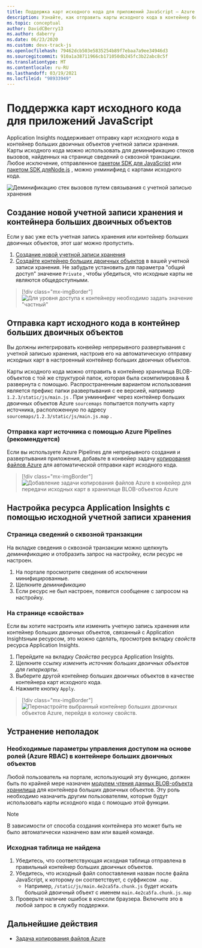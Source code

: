 ```yaml
---
title: Поддержка карт исходного кода для приложений JavaScript — Azure Monitor Application Insights
description: Узнайте, как отправить карты исходного кода в контейнер больших двоичных объектов учетной записи хранения с помощью Application Insights.
ms.topic: conceptual
author: DavidCBerry13
ms.author: daberry
ms.date: 06/23/2020
ms.custom: devx-track-js
ms.openlocfilehash: 79462dcb503e5835254b89f7ebaa7a9ee34946d3
ms.sourcegitcommit: 910a1a38711966cb171050db245fc3b22abc8c5f
ms.translationtype: MT
ms.contentlocale: ru-RU
ms.lasthandoff: 03/19/2021
ms.locfileid: "98933949"
---
```

# <a name="source-map-support-for-javascript-applications"></a>Поддержка карт исходного кода для приложений JavaScript

Application Insights поддерживает отправку карт исходного кода в контейнер больших двоичных объектов учетной записи хранения.
Карты исходного кода можно использовать для деминификацию стеков вызовов, найденных на странице сведений о сквозной транзакции. Любое исключение, отправленное [пакетом SDK для JavaScript][ApplicationInsights-JS] или [ пакетом SDK дляNode.js][ApplicationInsights-Node.js] , можно унминифиед с картами исходного кода.

![Деминификацию стек вызовов путем связывания с учетной записью хранения](./media/source-map-support/details-unminify.gif)

## <a name="create-a-new-storage-account-and-blob-container"></a>Создание новой учетной записи хранения и контейнера больших двоичных объектов

Если у вас уже есть учетная запись хранения или контейнер больших двоичных объектов, этот шаг можно пропустить.

1. [Создание новой учетной записи хранения][create storage account]
2. [Создайте контейнер больших двоичных объектов][create blob container] в вашей учетной записи хранения. Не забудьте установить для параметра "общий доступ" значение `Private` , чтобы убедиться, что исходные карты не являются общедоступными.

> [!div class="mx-imgBorder"]
>![Для уровня доступа к контейнеру необходимо задать значение "частный"](./media/source-map-support/container-access-level.png)

## <a name="push-your-source-maps-to-your-blob-container"></a>Отправка карт исходного кода в контейнер больших двоичных объектов

Вы должны интегрировать конвейер непрерывного развертывания с учетной записью хранения, настроив его на автоматическую отправку исходных карт в настроенный контейнер больших двоичных объектов.

Карты исходного кода можно отправить в контейнер хранилища BLOB-объектов с той же структурой папок, которая была скомпилирована & развернута с помощью. Распространенным вариантом использования является префикс папки развертывания с ее версией, например `1.2.3/static/js/main.js` . При унминифинг через контейнер больших двоичных объектов Azure `sourcemaps` попытается получить карту источника, расположенную по адресу `sourcemaps/1.2.3/static/js/main.js.map` .

### <a name="upload-source-maps-via-azure-pipelines-recommended"></a>Отправка карт источника с помощью Azure Pipelines (рекомендуется)

Если вы используете Azure Pipelines для непрерывного создания и развертывания приложения, добавьте в конвейер задачу [копирования файлов Azure][azure file copy] для автоматической отправки карт исходного кода.

> [!div class="mx-imgBorder"]
> ![Добавление задачи копирования файлов Azure в конвейер для передачи исходных карт в хранилище BLOB-объектов Azure](./media/source-map-support/azure-file-copy.png)

## <a name="configure-your-application-insights-resource-with-a-source-map-storage-account"></a>Настройка ресурса Application Insights с помощью исходной учетной записи хранения

### <a name="from-the-end-to-end-transaction-details-page"></a>Страница сведений о сквозной транзакции

На вкладке сведения о сквозной транзакции можно щелкнуть *деминификацию* и отобразить запрос на настройку, если ресурс не настроен.

1. На портале просмотрите сведения об исключении минифицированные.
2. Щелкните *деминификацию*
3. Если ресурс не был настроен, появится сообщение с запросом на настройку.

### <a name="from-the-properties-page"></a>На странице «свойства»

Если вы хотите настроить или изменить учетную запись хранения или контейнер больших двоичных объектов, связанный с Application Insightsным ресурсом, это можно сделать, просмотрев вкладку *свойств* ресурса Application Insights.

1. Перейдите на вкладку *Свойства* ресурса Application Insights.
2. Щелкните ссылку *изменить источник больших двоичных объектов для гиперкарты*.
3. Выберите другой контейнер больших двоичных объектов в качестве контейнера карт исходного кода.
4. Нажмите кнопку `Apply`.

> [!div class="mx-imgBorder"]
> ![Перенастройте выбранный контейнер больших двоичных объектов Azure, перейдя в колонку свойств.](./media/source-map-support/reconfigure.png)

## <a name="troubleshooting"></a>Устранение неполадок

### <a name="required-azure-role-based-access-control-azure-rbac-settings-on-your-blob-container"></a>Необходимые параметры управления доступом на основе ролей (Azure RBAC) в контейнере больших двоичных объектов

Любой пользователь на портале, использующий эту функцию, должен быть по крайней мере назначен [модулем чтения данных BLOB-объекта хранилища][storage blob data reader] для контейнера больших двоичных объектов. Эту роль необходимо назначить другим пользователям, которые будут использовать карты исходного кода с помощью этой функции.

> [!NOTE]
> В зависимости от способа создания контейнера это может быть не было автоматически назначено вам или вашей команде.

### <a name="source-map-not-found"></a>Исходная таблица не найдена

1. Убедитесь, что соответствующая исходная таблица отправлена в правильный контейнер больших двоичных объектов.
2. Убедитесь, что исходный файл сопоставления назван после файла JavaScript, к которому он соответствует, с суффиксом `.map` .
    - Например, `/static/js/main.4e2ca5fa.chunk.js` будет искать большой двоичный объект с именем `main.4e2ca5fa.chunk.js.map`
3. Проверьте наличие ошибок в консоли браузера. Включите это в любой запрос в службу поддержки.

## <a name="next-steps"></a>Дальнейшие действия

* [Задача копирования файлов Azure](/azure/devops/pipelines/tasks/deploy/azure-file-copy)


<!-- Remote URLs -->
[create storage account]: ../../storage/common/storage-account-create.md?toc=%2Fazure%2Fstorage%2Fblobs%2Ftoc.json&tabs=azure-portal
[create blob container]: ../../storage/blobs/storage-quickstart-blobs-portal.md
[storage blob data reader]: ../../role-based-access-control/built-in-roles.md#storage-blob-data-reader
[ApplicationInsights-JS]: https://github.com/microsoft/applicationinsights-js
[ApplicationInsights-Node.js]: https://github.com/microsoft/applicationinsights-node.js
[azure file copy]: https://aka.ms/azurefilecopyreadme
